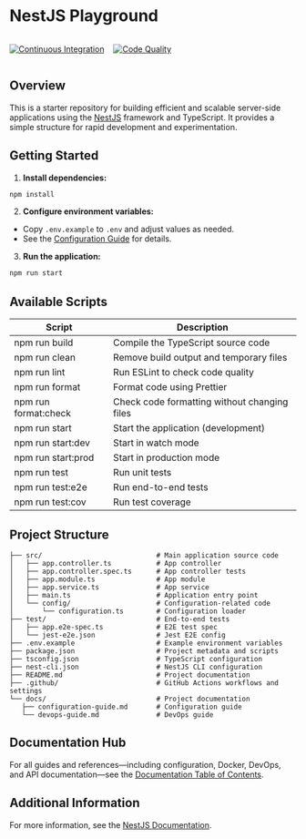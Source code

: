 # NestJS Playground

<div style="display:flex; gap: 16px;">

[![Continuous Integration](https://github.com/mwarman/nestjs-playground/actions/workflows/ci.yml/badge.svg)](https://github.com/mwarman/nestjs-playground/actions/workflows/ci.yml)

[![Code Quality](https://github.com/mwarman/nestjs-playground/actions/workflows/code-quality.yml/badge.svg)](https://github.com/mwarman/nestjs-playground/actions/workflows/code-quality.yml)

</div>

## Overview

This is a starter repository for building efficient and scalable server-side applications using the [NestJS](https://nestjs.com/) framework and TypeScript. It provides a simple structure for rapid development and experimentation.

## Getting Started

1. **Install dependencies:**

```bash
npm install
```

2. **Configure environment variables:**

- Copy `.env.example` to `.env` and adjust values as needed.
- See the [Configuration Guide](docs/configuration-guide.md) for details.

3. **Run the application:**

```bash
npm run start
```

## Available Scripts

| Script               | Description                                  |
| -------------------- | -------------------------------------------- |
| npm run build        | Compile the TypeScript source code           |
| npm run clean        | Remove build output and temporary files      |
| npm run lint         | Run ESLint to check code quality             |
| npm run format       | Format code using Prettier                   |
| npm run format:check | Check code formatting without changing files |
| npm run start        | Start the application (development)          |
| npm run start:dev    | Start in watch mode                          |
| npm run start:prod   | Start in production mode                     |
| npm run test         | Run unit tests                               |
| npm run test:e2e     | Run end-to-end tests                         |
| npm run test:cov     | Run test coverage                            |

## Project Structure

```
├── src/                            # Main application source code
│   ├── app.controller.ts           # App controller
│   ├── app.controller.spec.ts      # App controller tests
│   ├── app.module.ts               # App module
│   ├── app.service.ts              # App service
│   ├── main.ts                     # Application entry point
│   └── config/                     # Configuration-related code
│       └── configuration.ts        # Configuration loader
├── test/                           # End-to-end tests
│   ├── app.e2e-spec.ts             # E2E test spec
│   └── jest-e2e.json               # Jest E2E config
├── .env.example                    # Example environment variables
├── package.json                    # Project metadata and scripts
├── tsconfig.json                   # TypeScript configuration
├── nest-cli.json                   # NestJS CLI configuration
├── README.md                       # Project documentation
├── .github/                        # GitHub Actions workflows and settings
└── docs/                           # Project documentation
   ├── configuration-guide.md       # Configuration guide
   └── devops-guide.md              # DevOps guide
```

## Documentation Hub

For all guides and references—including configuration, Docker, DevOps, and API documentation—see the [Documentation Table of Contents](docs/README.md).

## Additional Information

For more information, see the [NestJS Documentation](https://docs.nestjs.com/).
